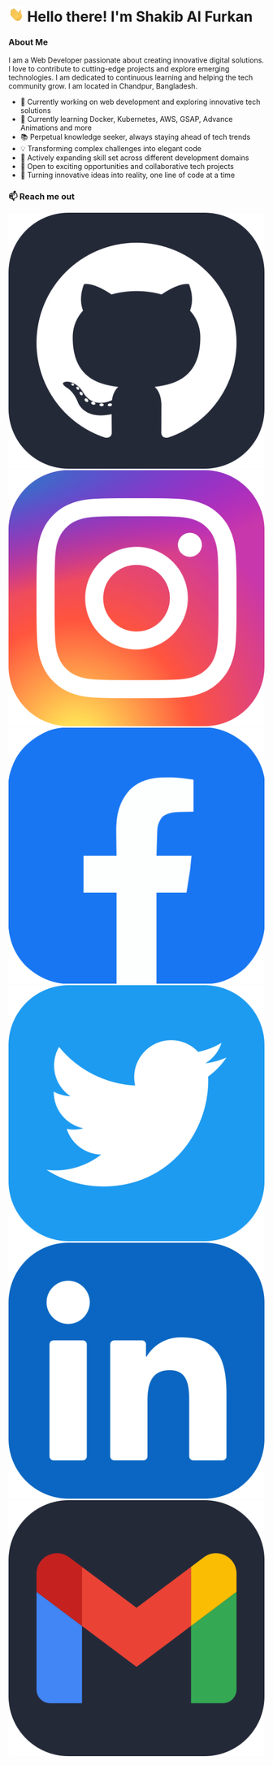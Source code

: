 <h1 align="left"><img  src="https://raw.githubusercontent.com/ABSphreak/ABSphreak/master/gifs/Hi.gif" width="30px"> Hello there! I'm Shakib Al Furkan</h1>

<!-- there will be a banner  -->

### About Me

I am a Web Developer passionate about creating innovative digital solutions. I
love to contribute to cutting-edge projects and explore emerging technologies. I
am dedicated to continuous learning and helping the tech community grow. I am
located in Chandpur, Bangladesh.

- 👋 Currently working on web development and exploring innovative tech
  solutions
- 🌱 Currently learning Docker, Kubernetes, AWS, GSAP, Advance Animations and
  more
- 📚 Perpetual knowledge seeker, always staying ahead of tech trends
- 💡 Transforming complex challenges into elegant code
- 🚀 Actively expanding skill set across different development domains
- 🤝 Open to exciting opportunities and collaborative tech projects
- 🌟 Turning innovative ideas into reality, one line of code at a time

### 📫 Reach me out

 <!-- icons from :
 https://github.com/tandpfun/skill-icons?tab=readme-ov-file#icons-list
  -->

<p align="center">
  <a href="https://github.com/shakibalfurkan">
    <img src="https://github.com/shakibalfurkan/shakibalfurkan/blob/main/images/icons/social/github.svg" />
  </a>
  <a href="https://www.instagram.com/shakibalfurkan">
    <img src="https://github.com/shakibalfurkan/shakibalfurkan/blob/main/images/icons/social/instagram.svg" />
  </a>
  <a href="https://www.facebook.com/shakibalfurkan">
    <img src="https://github.com/shakibalfurkan/shakibalfurkan/blob/main/images/icons/social/facebook.svg" />
  </a>
  <a href="https://www.twitter.com/shakibalfurkan">
    <img src="https://github.com/shakibalfurkan/shakibalfurkan/blob/main/images/icons/social/twitter.svg" />
  </a>
  <a href="https://www.linkedin.com/shakibalfurkan">
    <img src="https://github.com/shakibalfurkan/shakibalfurkan/blob/main/images/icons/social/linkedIn.svg" />
  </a>
  <a href="mailto:shakibalfurkan@gmail.com">
    <img src="https://github.com/shakibalfurkan/shakibalfurkan/blob/main/images/icons/social/gmail.svg" />
  </a>
</p>
